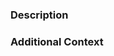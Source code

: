 ### Description

<!-- Please explain the changes you made here. -->

### Additional Context

<!-- This is optional, but provide any additional context about the changes here (such as screenshots). -->

<!-- Remember NOT to close the Pull Request yourself, wait until it gets merged or changes are requested! -->
